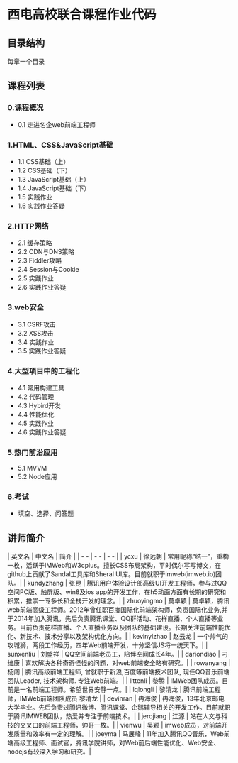 # 西电高校联合课程作业代码

## 目录结构
每章一个目录

## 课程列表

### 0.课程概况
- 0.1 走进名企web前端工程师

### 1.HTML、CSS&JavaScript基础
- 1.1 CSS基础（上）
- 1.2 CSS基础（下）
- 1.3 JavaScript基础（上）
- 1.4 JavaScript基础（下）
- 1.5 实践作业
- 1.6 实践作业答疑

### 2.HTTP网络
- 2.1 缓存策略
- 2.2 CDN与DNS策略
- 2.3 Fiddler攻略
- 2.4 Session与Cookie
- 2.5 实践作业
- 2.6 实践作业答疑

### 3.web安全
- 3.1 CSRF攻击
- 3.2 XSS攻击
- 3.4 实践作业
- 3.5 实践作业答疑

### 4.大型项目中的工程化
- 4.1 常用构建工具
- 4.2 代码管理
- 4.3 Hybird开发
- 4.4 性能优化
- 4.5 实践作业
- 4.6 实践作业答疑

### 5.热门前沿应用
- 5.1 MVVM
- 5.2 Node应用

### 6.考试
- 填空、选择、问答题

## 讲师简介

| 英文名 | 中文名 | 简介 |
| -  - | -  - | - - |
| ycxu | 徐远朝 | 常用昵称“结一”，重构一枚，活跃于IMWeb和W3cplus。擅长CSS布局架构，平时偶尔写写博文，在github上贡献了Sandal工具库和Sheral UI库。目前就职于imweb(imweb.io)团队。|
| kundyzhang | 张昆 | 腾讯用户体验设计部高级UI开发工程师，参与过QQ空间PC版、触屏版、win8及ios app的开发工作，在h5动画方面有长期的研究和积累，推崇一专多长和全栈开发的理念。|
| zhuoyingmo | 莫卓颖 | 莫卓颖，腾讯web前端高级工程师。2012年曾任职百度国际化前端架构师，负责国际化业务,并于2014年加入腾讯，先后负责腾讯课堂、QQ群活动、花样直播、个人直播等业务。目前负责花样直播、个人直播业务以及团队的基础建设。长期关注前端性能优化、新技术、技术分享以及架构优化方向。|
| kevinylzhao | 赵云龙 | 一个帅气的攻城狮，两段工作经历，四年Web前端开发，十分坚信JS将一统天下。|
| sunxenliu | 刘盛祥 | QQ空间前端老员工，陪伴空间成长4年。|
| dariondiao | 刁维康 | 喜欢解决各种奇奇怪怪的问题，对web前端安全略有研究。|
| rowanyang | 杨闯 | 腾讯高级前端工程师, 曾就职于新浪,百度等前端技术团队, 现任QQ音乐前端团队Leader, 技术架构师. 专注Web前端。|
| littenli | 黎腾 | IMWeb团队成员。目前是一名前端工程师。希望世界安静一点。|
| lqlongli | 黎清龙 | 腾讯前端工程师，IMWeb前端团队成员 黎清龙 |
| devinran | 冉海俊 | 冉海俊，13年北京邮电大学毕业。先后负责过腾讯微博、腾讯课堂、企鹅辅导相关的开发工作。目前就职于腾讯IMWEB团队，热爱并专注于前端技术。|
| jerojiang | 江源 | 站在人文与科技的交叉口的前端工程师，帅哥一枚。|
| vienwu | 吴颖 | imweb成员，对前端开发质量和效率有一定的理解。|
| joeyma | 马展峰 | 11年加入腾讯QQ音乐，Web前端高级工程师、面试官，腾讯学院讲师，对Web前后端性能优化、Web安全、nodejs有较深入学习和研究。|

